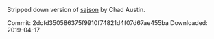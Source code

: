 Stripped down version of [sajson](https://github.com/chadaustin/sajson) by Chad Austin.

Commit: 2dcfd350586375f9910f74821d4f07d67ae455ba
Downloaded: 2019-04-17